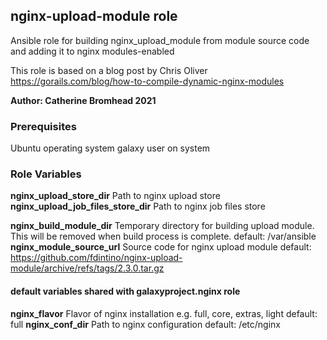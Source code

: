 ## nginx-upload-module role

Ansible role for building nginx_upload_module from module source code and adding it to nginx modules-enabled

This role is based on a blog post by Chris Oliver https://gorails.com/blog/how-to-compile-dynamic-nginx-modules

**Author: Catherine Bromhead 2021**

### Prerequisites

Ubuntu operating system
galaxy user on system

### Role Variables

**nginx_upload_store_dir** Path to nginx upload store
**nginx_upload_job_files_store_dir** Path to nginx job files store

**nginx_build_module_dir** Temporary directory for building upload module.  This will be removed when build process is complete.
default: /var/ansible
**nginx_module_source_url** Source code for nginx upload module
default: https://github.com/fdintino/nginx-upload-module/archive/refs/tags/2.3.0.tar.gz

#### default variables shared with galaxyproject.nginx role
**nginx_flavor** Flavor of nginx installation e.g. full, core, extras, light
default: full
**nginx_conf_dir** Path to nginx configuration
default: /etc/nginx

